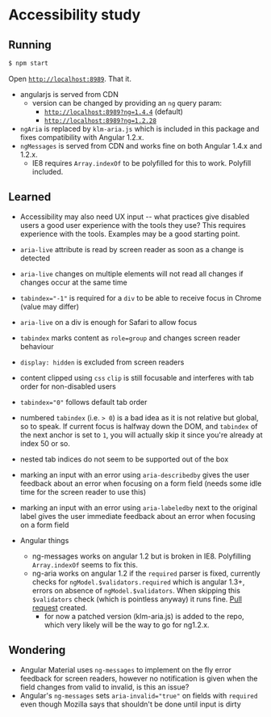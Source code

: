 # Accessibility study

## Running

```bash
$ npm start
```

Open [`http://localhost:8989`](http://localhost:8989). That it.

- angularjs is served from CDN
    - version can be changed by providing an `ng` query param:
        - [`http://localhost:8989?ng=1.4.4`](http://localhost:8989?ng=1.4.4) (default)
        - [`http://localhost:8989?ng=1.2.28`](http://localhost:8989?ng=1.2.28)
- `ngAria` is replaced by `klm-aria.js` which is included in this package and fixes compatibility with Angular 1.2.x.
- `ngMessages` is served from CDN and works fine on both Angular 1.4.x and 1.2.x.
    - IE8 requires `Array.indexOf` to be polyfilled for this to work. Polyfill included.

## Learned

- Accessibility may also need UX input -- what practices give disabled users a good user experience with the tools 
  they use? This requires experience with the tools. Examples may be a good starting point. 
- `aria-live` attribute is read by screen reader as soon as a change is detected
- `aria-live` changes on multiple elements will not read all changes if changes occur at the same time
- `tabindex="-1"` is required for a `div` to be able to receive focus in Chrome (value may differ)
- `aria-live` on a div is enough for Safari to allow focus
- `tabindex` marks content as `role=group` and changes screen reader behaviour
- `display: hidden` is excluded from screen readers
- content clipped using `css` `clip` is still focusable and interferes with tab order for non-disabled users
- `tabindex="0"` follows default tab order
- numbered `tabindex` (i.e. `> 0`) is a bad idea as it is not relative but global, so to speak. If current focus is 
  halfway down the DOM, and `tabindex` of the next anchor is set to `1`, you will actually skip it since you're 
  already at index 50 or so.
- nested tab indices do not seem to be supported out of the box
- marking an input with an error using `aria-describedby` gives the user feedback about an error when focusing on a 
  form field (needs some idle time for the screen reader to use this)
- marking an input with an error using `aria-labeledby` next to the original label gives the user immediate feedback 
  about an error when focusing on a form field

- Angular things
    - ng-messages works on angular 1.2 but is broken in IE8. Polyfilling `Array.indexOf` seems to fix this.
    - ng-aria works on angular 1.2 if the `required` parser is fixed, currently checks for 
      `ngModel.$validators.required` which is angular 1.3+, errors on absence of `ngModel.$validators`. When skipping 
      this `$validators` check (which is pointless anyway) it runs fine. 
      [Pull request](https://github.com/angular/angular.js/pull/12626) created.
        - for now a patched version (klm-aria.js) is added to the repo, which very likely will be the way to go for 
          ng1.2.x.
    
## Wondering

- Angular Material uses `ng-messages` to implement on the fly error feedback for screen readers, however no notification
  is given when the field changes from valid to invalid, is this an issue?
- Angular's `ng-messages` sets `aria-invalid="true"` on fields with `required` even though Mozilla says that shouldn't 
  be done until input is dirty
